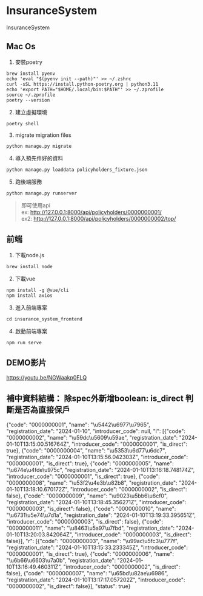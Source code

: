 # InsuranceSystem
InsuranceSystem

## Mac Os
1. 安裝poetry
```
brew install pyenv
echo 'eval "$(pyenv init --path)"' >> ~/.zshrc
curl -sSL https://install.python-poetry.org | python3.11
echo 'export PATH="$HOME/.local/bin:$PATH"' >> ~/.zprofile
source ~/.zprofile
poetry --version
```

2. 建立虛擬環境
```
poetry shell
```
3. migrate migration files 
```
python manage.py migrate
```
4. 導入預先件好的資料
```
python manage.py loaddata policyholders_fixture.json
```
5. 跑後端服務
```
python manage.py runserver
```
> 即可使用api  
> ex: http://127.0.0.1:8000/api/policyholders/0000000001/  
> ex2: http://127.0.0.1:8000/api/policyholders/0000000002/top/  

## 前端
1. 下載node.js 
```
brew install node
```
2. 下載vue
```
npm install -g @vue/cli
npm install axios
```
3. 進入前端專案
```
cd insurance_system_frontend 
```
4. 啟動前端專案
```
npm run serve
```

## DEMO影片
https://youtu.be/NGWaakp0FLQ

## 補中資料結構： 除spec外新增boolean: is_direct 判斷是否為直接保戶
{"code": "0000000001", "name": "\u5442\u6977\u7965", "registration_date": "2024-01-10", "introducer_code": null, "l": [{"code": "0000000002", "name": "\u59dc\u5609\u59ae", "registration_date": "2024-01-10T13:15:00.516764Z", "introducer_code": "0000000001", "is_direct": true}, {"code": "0000000004", "name": "\u5353\u6d77\u6dc7", "registration_date": "2024-01-10T13:15:56.042303Z", "introducer_code": "0000000001", "is_direct": true}, {"code": "0000000005", "name": "\u674e\u4fde\u975c", "registration_date": "2024-01-10T13:16:18.748174Z", "introducer_code": "0000000001", "is_direct": true}, {"code": "0000000008", "name": "\u53f2\u4e3b\u82b8", "registration_date": "2024-01-10T13:18:10.670172Z", "introducer_code": "0000000002", "is_direct": false}, {"code": "0000000009", "name": "\u9023\u5bb6\u6cf0", "registration_date": "2024-01-10T13:18:45.356271Z", "introducer_code": "0000000003", "is_direct": false}, {"code": "0000000010", "name": "\u6731\u5e74\u7d1a", "registration_date": "2024-01-10T13:19:33.395651Z", "introducer_code": "0000000003", "is_direct": false}, {"code": "0000000011", "name": "\u8463\u5a97\u7fbd", "registration_date": "2024-01-10T13:20:03.842064Z", "introducer_code": "0000000003", "is_direct": false}], "r": [{"code": "0000000003", "name": "\u99ac\u5fc3\u777f", "registration_date": "2024-01-10T13:15:33.233345Z", "introducer_code": "0000000001", "is_direct": true}, {"code": "0000000006", "name": "\u6b66\u6603\u7a0b", "registration_date": "2024-01-10T13:16:49.460311Z", "introducer_code": "0000000002", "is_direct": false}, {"code": "0000000007", "name": "\u65bd\u82ae\u6986", "registration_date": "2024-01-10T13:17:17.057202Z", "introducer_code": "0000000002", "is_direct": false}], "status": true}
